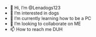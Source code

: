 - 👋 Hi, I’m @Lenadogs123
- 👀 I’m interested in dogs
- 🌱 I’m currently learning how to be a PC
- 💞️ I’m looking to collaborate on ME
- 📫 How to reach me DUH

<!---
Lenadogs123/Lenadogs123 is a ✨ special ✨ repository because its `README.md` (this file) appears on your GitHub profile.
You can click the Preview link to take a look at your changes.
--->
